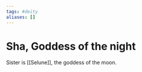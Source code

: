```yaml
---
tags: #deity
aliases: []
---
```

# Sha, Goddess of the night
Sister is [[Selune]], the goddess of the moon.

